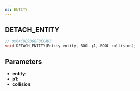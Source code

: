 ```yaml
---
ns: ENTITY
---
```

## DETACH_ENTITY

```c
// 0x64CDE9D6BF8ECAD3
void DETACH_ENTITY(Entity entity, BOOL p1, BOOL collision);
```

## Parameters
* **entity**:
* **p1**:
* **collision**:
